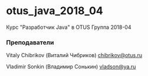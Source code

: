# otus_java_2018_04

Курс "Разработчик Java" в OTUS 
Группа 2018-04


### Преподаватели
Vitaly Chibrikov (Виталий Чибриков)
chibrikov@otus.ru

Vladimir Sonkin (Владимир Сонькин)
vladson@ya.ru
